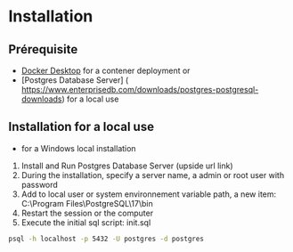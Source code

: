 # Installation 


## Prérequisite

*   [Docker Desktop](https://www.docker.com/products/docker-desktop/) for a contener deployment
or 
*   [Postgres Database Server] ( https://www.enterprisedb.com/downloads/postgres-postgresql-downloads) for a local use

## Installation for a local use

* for a Windows local installation
1. Install and Run Postgres Database Server (upside url link)
2. During the installation, specify a server name, a admin or root user with password
3. Add to local user or system environnement variable path, a new item: C:\Program Files\PostgreSQL\17\bin 
4. Restart the session or the computer
5. Execute the initial sql script: init.sql 
```bash
psql -h localhost -p 5432 -U postgres -d postgres
``` 